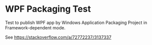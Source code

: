 ﻿# WPF Packaging Test

Test to publish WPF app by Windows Application Packaging Project in Framework-dependent mode.

See https://stackoverflow.com/a/72772237/3137337